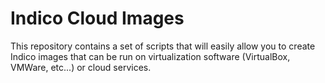 Indico Cloud Images
===================

This repository contains a set of scripts that will easily allow you to create Indico images that can be run on virtualization software (VirtualBox, VMWare, etc...) or cloud services.
